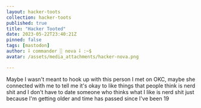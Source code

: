 ```yaml
---
layout: hacker-toots
collection: hacker-toots
published: true
title: "Hacker Tooted"
date: 2023-05-22T23:40:21Z
pinned: false
tags: [mastodon]
author: ⸸ commander ░ nova ⸸ :~$
avatar: /assets/media_attachments/hacker-nova.png

---
```


<p>Maybe I wasn&#39;t meant to hook up with this person I met on OKC, maybe she connected with me to tell me it&#39;s okay to like things that people think is nerd shit and I don&#39;t have to date someone who thinks what I like is nerd shit just because I&#39;m getting older and time has passed since I&#39;ve been 19</p>


